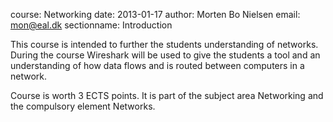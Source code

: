 course: Networking
date: 2013-01-17
author: Morten Bo Nielsen
email: mon@eal.dk
sectionname: Introduction

This course is intended to further the students understanding of networks. During the course Wireshark will be used to give the students a tool and an understanding of how data flows and is routed between computers in a network.

Course is worth 3 ECTS points. It is part of the subject area Networking and the compulsory element Networks.

